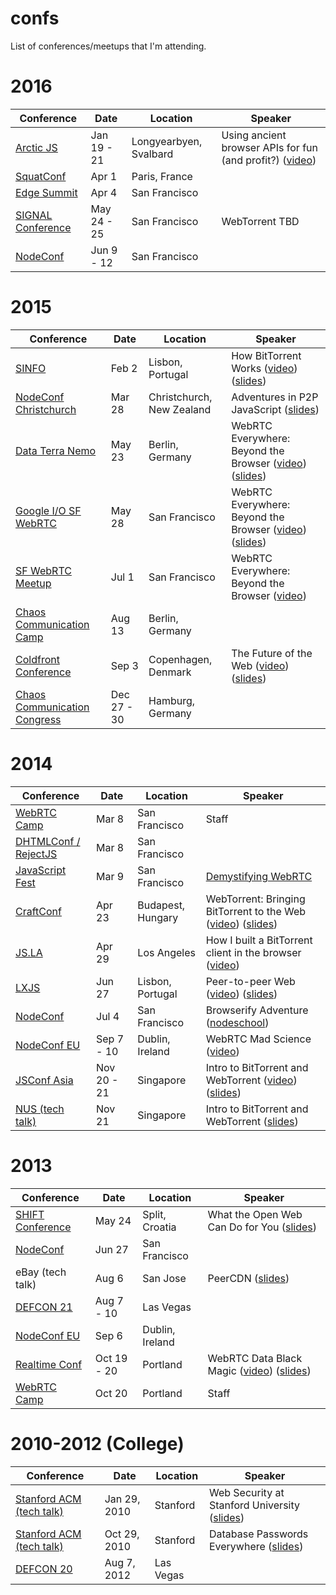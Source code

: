 # confs

List of conferences/meetups that I'm attending.

# 2016

Conference | Date | Location | Speaker
-----------|------|----------|--------
[Arctic JS](http://arcticjs.club) | Jan 19 - 21 | Longyearbyen, Svalbard | Using ancient browser APIs for fun (and profit?) ([video](https://www.youtube.com/watch?v=ONEdNNbLBd8))
[SquatConf](http://squatconf.eu) | Apr 1 | Paris, France
[Edge Summit](https://edgesummit2016.eventfarm.com) | Apr 4 | San Francisco
[SIGNAL Conference](https://www.twilio.com/signal) | May 24 - 25 | San Francisco | WebTorrent TBD
[NodeConf](http://nodeconf.com) | Jun 9 - 12 | San Francisco

# 2015

Conference | Date | Location | Speaker
-----------|------|----------|--------
[SINFO](https://app.sinfo.org) | Feb 2 | Lisbon, Portugal | How BitTorrent Works ([video](https://www.youtube.com/watch?v=FAOP1qSErPA)) ([slides](https://speakerdeck.com/feross/intro-to-bittorrent-and-webtorrent))
[NodeConf Christchurch](http://christchurch.nodeconf.com) | Mar 28 | Christchurch, New Zealand | Adventures in P2P JavaScript ([slides](https://speakerdeck.com/feross/adventures-in-p2p-javascript))
[Data Terra Nemo](http://dtn.is) | May 23 | Berlin, Germany | WebRTC Everywhere: Beyond the Browser ([video](https://www.youtube.com/watch?v=RRtNEcAaUO8)) ([slides](https://speakerdeck.com/feross/webrtc-everywhere-beyond-the-browser-at-data-terra-nemo-2015))
[Google I/O SF WebRTC](http://www.meetup.com/SF-WebRTC/events/222843538/) | May 28 | San Francisco | WebRTC Everywhere: Beyond the Browser ([video](https://www.youtube.com/watch?v=hAdYMCDpPwc&t=1795)) ([slides](https://speakerdeck.com/feross/webrtc-everywhere-beyond-the-browser-at-data-terra-nemo-2015))
[SF WebRTC Meetup](http://www.meetup.com/SF-WebRTC/events/222719027/) | Jul 1 | San Francisco | WebRTC Everywhere: Beyond the Browser ([video](https://speakerdeck.com/feross/webrtc-everywhere-beyond-the-browser-at-data-terra-nemo-2015))
[Chaos Communication Camp](https://events.ccc.de/camp/2015/wiki/Main_Page) | Aug 13 | Berlin, Germany
[Coldfront Conference](http://coldfrontconf.com) | Sep 3 | Copenhagen, Denmark | The Future of the Web ([video](https://www.youtube.com/watch?v=hcbNdLDWCO8)) ([slides](https://speakerdeck.com/feross/web-apps-of-the-future))
[Chaos Communication Congress](https://events.ccc.de/congress/2015/wiki/Main_Page) | Dec 27 - 30 | Hamburg, Germany

# 2014

Conference | Date | Location | Speaker
-----------|------|----------|--------
[WebRTC Camp](http://sf.jsfest.com/) | Mar 8 | San Francisco | Staff
[DHTMLConf / RejectJS](http://dhtmlconf.com) | Mar 8 | San Francisco
[JavaScript Fest](http://sf.jsfest.com/) | Mar 9 | San Francisco | [Demystifying WebRTC](#TODO)
[CraftConf](http://craft-conf.com/2014/) | Apr 23 | Budapest, Hungary | WebTorrent: Bringing BitTorrent to the Web ([video](https://www.youtube.com/watch?v=PT8s_IVWDgw)) ([slides](https://speakerdeck.com/feross/webtorrent-bringing-bittorrent-to-the-web-with-webrtc-and-mad-science))
[JS.LA](http://js.la) | Apr 29 | Los Angeles | How I built a BitTorrent client in the browser ([video](https://vimeo.com/97324247))
[LXJS](http://2014.lxjs.org) | Jun 27 | Lisbon, Portugal | Peer-to-peer Web ([video](https://www.youtube.com/watch?v=QpQhR9fBNnk)) ([slides](https://speakerdeck.com/feross/peer-to-peer-web))
[NodeConf](http://nodeconf.com) | Jul 4 | San Francisco | Browserify Adventure ([nodeschool](https://www.npmjs.com/package/browserify-adventure))
[NodeConf EU](http://nodeconfeu.com) | Sep 7 - 10 | Dublin, Ireland | WebRTC Mad Science ([video](https://www.youtube.com/watch?v=BVBXkzVjvPc))
[JSConf Asia](http://2014.jsconf.asia) | Nov 20 - 21 | Singapore | Intro to BitTorrent and WebTorrent ([video](https://www.youtube.com/watch?v=kxHRATfvnlw)) ([slides](https://speakerdeck.com/feross/intro-to-bittorrent-and-webtorrent))
[NUS (tech talk)](https://www.comp.nus.edu.sg/) | Nov 21 | Singapore | Intro to BitTorrent and WebTorrent ([slides](https://speakerdeck.com/feross/intro-to-bittorrent-and-webtorrent))

# 2013

Conference | Date | Location | Speaker
-----------|------|----------|--------
[SHIFT Conference](http://shiftsplit.com) | May 24 | Split, Croatia | What the Open Web Can Do for You ([slides](https://speakerdeck.com/feross/what-the-open-web-can-do-for-you))
[NodeConf](http://nodeconf.com) | Jun 27 | San Francisco
eBay (tech talk) | Aug 6 | San Jose | PeerCDN ([slides](https://speakerdeck.com/feross/peercdn-presentation-at-ebay))
[DEFCON 21](https://www.defcon.org) | Aug 7 - 10 | Las Vegas
[NodeConf EU](http://nodeconfeu.com) | Sep 6 | Dublin, Ireland
[Realtime Conf](http://2013.realtimeconf.com) | Oct 19 - 20 | Portland | WebRTC Data Black Magic ([video](https://vimeo.com/77265280)) ([slides](https://speakerdeck.com/feross/webrtc-data-black-magic))
[WebRTC Camp](http://2013.webrtccamp.com) | Oct 20 | Portland | Staff

# 2010-2012 (College)

Conference | Date | Location | Speaker
-----------|------|----------|--------
[Stanford ACM (tech talk)](http://stanfordacm.com) | Jan 29, 2010 | Stanford | Web Security at Stanford University ([slides](https://speakerdeck.com/feross/web-security-at-stanford-university))
[Stanford ACM (tech talk)](http://stanfordacm.com) | Oct 29, 2010 | Stanford | Database Passwords Everywhere ([slides](https://speakerdeck.com/feross/database-passwords-everywhere))
[DEFCON 20](https://www.defcon.org) | Aug 7, 2012 | Las Vegas

